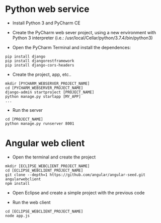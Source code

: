 # Python web service

* Install Python 3 and PyCharm CE 

* Create the PyCharm web sever project, using a new environment with Python 3 interpreter (i.e.: /usr/local/Cellar/python/3.7.4/bin/python3)

* Open the PyCharm Terminal and install the dependences:

```
pip install django
pip install djangorestframework
pip install django-cors-headers
```

* Create the project, app, etc..
```
mkdir [PYCHARM_WEBSERVER_PROJECT_NAME]
cd [PYCHARM_WEBSERVER_PROJECT_NAME]
django-admin startproject [PROJECT_NAME]
python manage.py startapp [MY_APP]
...
```

* Run the server
```
cd [PROJECT_NAME]
python manage.py runserver 8001
```

# Angular web client

* Open the terminal and create the project
```
mkdir [ECLIPSE_WEBCLIENT_PROJECT_NAME]
cd [ECLIPSE_WEBCLIENT_PROJECT_NAME]
git clone --depth=1 https://github.com/angular/angular-seed.git angularwebclient
npm install
```

* Open Eclipse and create a simple project with the previous code

* Run the web client
```
cd [ECLIPSE_WEBCLIENT_PROJECT_NAME]
node app.js
```